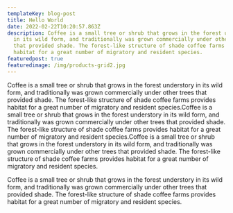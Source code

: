 ```yaml
---
templateKey: blog-post
title: Hello World
date: 2022-02-22T10:20:57.863Z
description: Coffee is a small tree or shrub that grows in the forest understory
  in its wild form, and traditionally was grown commercially under other trees
  that provided shade. The forest-like structure of shade coffee farms provides
  habitat for a great number of migratory and resident species.
featuredpost: true
featuredimage: /img/products-grid2.jpg
---
```

Coffee is a small tree or shrub that grows in the forest understory in its wild form, and traditionally was grown commercially under other trees that provided shade. The forest-like structure of shade coffee farms provides habitat for a great number of migratory and resident species.Coffee is a small tree or shrub that grows in the forest understory in its wild form, and traditionally was grown commercially under other trees that provided shade. The forest-like structure of shade coffee farms provides habitat for a great number of migratory and resident species.Coffee is a small tree or shrub that grows in the forest understory in its wild form, and traditionally was grown commercially under other trees that provided shade. The forest-like structure of shade coffee farms provides habitat for a great number of migratory and resident species.

Coffee is a small tree or shrub that grows in the forest understory in its wild form, and traditionally was grown commercially under other trees that provided shade. The forest-like structure of shade coffee farms provides habitat for a great number of migratory and resident species.